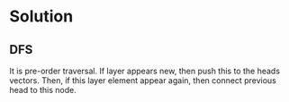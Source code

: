 # Solution
## DFS
It is pre-order traversal.
If layer appears new, then push this to the heads vectors. Then, if this layer element appear again, then connect previous head to this node.

